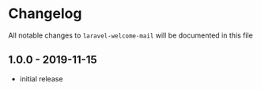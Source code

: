 # Changelog

All notable changes to `laravel-welcome-mail` will be documented in this file

## 1.0.0 - 2019-11-15

- initial release
